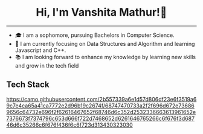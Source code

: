 <h1 align="center">Hi, I'm Vanshita Mathur!👋 </h1>

---

- 🎓 I am a sophomore, pursuing Bachelors in Computer Science.
- 👀 I am currently focusing on Data Structures and Algorithm and learning Javascript and C++.
- 📚 I am looking forward to enhance my knowledge by learning new skills and grow in the tech field


## Tech Stack
https://camo.githubusercontent.com/2b557339a6e1d57d806df23e6f3519a69c7e4ca65a41ca7772e2d96b19c2674f/68747470733a2f2f696d672e736869656c64732e696f2f62616467652f68746d6c352d2532336663613961652e7376673f7374796c653d666f722d7468652d6261646765266c6f676f3d68746d6c35266c6f676f436f6c6f723d313430323030
